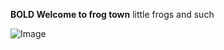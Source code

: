 **BOLD Welcome to frog town**
little frogs and such

![Image](https://www.amphibians.org/wp-content/uploads/2019/04/0_World-Frog-Day.jpg)
